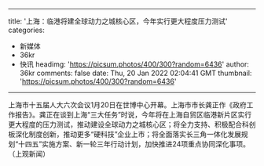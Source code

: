 
---
title: '上海：临港将建全球动力之城核心区，今年实行更大程度压力测试'
categories: 
 - 新媒体
 - 36kr
 - 快讯
headimg: 'https://picsum.photos/400/300?random=6436'
author: 36kr
comments: false
date: Thu, 20 Jan 2022 02:04:41 GMT
thumbnail: 'https://picsum.photos/400/300?random=6436'
---

<div>   
上海市十五届人大六次会议1月20日在世博中心开幕。上海市市长龚正作《政府工作报告》。龚正在谈到上海“三大任务”时说，今年将在上海自贸区临港新片区实行更大程度的压力测试，推动建设全球动力之城核心区；将全力支持、积极配合科创板深化制度创新，推动更多“硬科技”企业上市；将全面落实长三角一体化发展规划“十四五”实施方案、新一轮三年行动计划，加快推进24项重点协同深化事项。（上观新闻）  
</div>
            